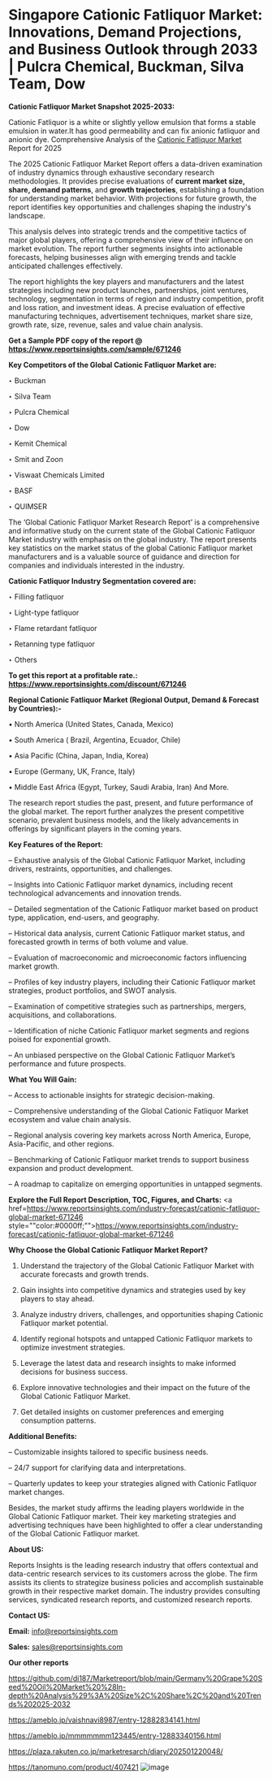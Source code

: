 # Singapore Cationic Fatliquor Market: Innovations, Demand Projections, and Business Outlook through 2033 | Pulcra Chemical, Buckman, Silva Team, Dow

<strong>Cationic Fatliquor Market Snapshot 2025-2033:</strong>

Cationic Fatliquor is a white or slightly yellow emulsion that forms a stable emulsion in water.It has good permeability and can fix anionic fatliquor and anionic dye. Comprehensive Analysis of the <a href=https://www.reportsinsights.com/sample/671246>Cationic Fatliquor Market</a> Report for 2025

The 2025 Cationic Fatliquor Market Report offers a data-driven examination of industry dynamics through exhaustive secondary research methodologies. It provides precise evaluations of <strong>current market size, share, demand patterns</strong>, and <strong>growth trajectories</strong>, establishing a foundation for understanding market behavior. With projections for future growth, the report identifies key opportunities and challenges shaping the industry's landscape.

This analysis delves into strategic trends and the competitive tactics of major global players, offering a comprehensive view of their influence on market evolution. The report further segments insights into actionable forecasts, helping businesses align with emerging trends and tackle anticipated challenges effectively.

The report highlights the key players and manufacturers and the latest strategies including new product launches, partnerships, joint ventures, technology, segmentation in terms of region and industry competition, profit and loss ration, and investment ideas. A precise evaluation of effective manufacturing techniques, advertisement techniques, market share size, growth rate, size, revenue, sales and value chain analysis.

<strong>Get a Sample PDF copy of the report @ <a href=https://www.reportsinsights.com/sample/671246 style=color:#0000ff;>https://www.reportsinsights.com/sample/671246</a></strong>

<strong>Key Competitors of the Global Cationic Fatliquor Market are:</strong>

‣ Buckman

‣ Silva Team

‣ Pulcra Chemical

‣ Dow

‣ Kemit Chemical

‣ Smit and Zoon

‣ Viswaat Chemicals Limited

‣ BASF

‣ QUIMSER

The ‘Global Cationic Fatliquor Market Research Report’ is a comprehensive and informative study on the current state of the Global Cationic Fatliquor Market industry with emphasis on the global industry. The report presents key statistics on the market status of the global Cationic Fatliquor market manufacturers and is a valuable source of guidance and direction for companies and individuals interested in the industry.

<strong>Cationic Fatliquor Industry Segmentation covered are:</strong>

‣ Filling fatliquor

‣ Light-type fatliquor

‣ Flame retardant fatliquor

‣ Retanning type fatliquor

‣ Others

<strong>To get this report at a profitable rate.: <a href=https://www.reportsinsights.com/discount/671246 style=color:#0000ff;>https://www.reportsinsights.com/discount/671246</a></strong>

<strong>Regional Cationic Fatliquor Market (Regional Output, Demand &amp; Forecast by Countries):-</strong>

• North America (United States, Canada, Mexico)

• South America ( Brazil, Argentina, Ecuador, Chile)

• Asia Pacific (China, Japan, India, Korea)

• Europe (Germany, UK, France, Italy)

• Middle East Africa (Egypt, Turkey, Saudi Arabia, Iran) And More.

The research report studies the past, present, and future performance of the global market. The report further analyzes the present competitive scenario, prevalent business models, and the likely advancements in offerings by significant players in the coming years.

<strong>Key Features of the Report:</strong>

– Exhaustive analysis of the Global Cationic Fatliquor Market, including drivers, restraints, opportunities, and challenges.

– Insights into Cationic Fatliquor market dynamics, including recent technological advancements and innovation trends.

– Detailed segmentation of the Cationic Fatliquor market based on product type, application, end-users, and geography.

– Historical data analysis, current Cationic Fatliquor market status, and forecasted growth in terms of both volume and value.

– Evaluation of macroeconomic and microeconomic factors influencing market growth.

– Profiles of key industry players, including their Cationic Fatliquor market strategies, product portfolios, and SWOT analysis.

– Examination of competitive strategies such as partnerships, mergers, acquisitions, and collaborations.

– Identification of niche Cationic Fatliquor market segments and regions poised for exponential growth.

– An unbiased perspective on the Global Cationic Fatliquor Market’s performance and future prospects.

<strong>What You Will Gain:</strong>

– Access to actionable insights for strategic decision-making.

– Comprehensive understanding of the Global Cationic Fatliquor Market ecosystem and value chain analysis.

– Regional analysis covering key markets across North America, Europe, Asia-Pacific, and other regions.

– Benchmarking of Cationic Fatliquor market trends to support business expansion and product development.

– A roadmap to capitalize on emerging opportunities in untapped segments.

<strong>Explore the Full Report Description, TOC, Figures, and Charts:</strong>
<a href=https://www.reportsinsights.com/industry-forecast/cationic-fatliquor-global-market-671246 style=""color:#0000ff;"">https://www.reportsinsights.com/industry-forecast/cationic-fatliquor-global-market-671246</a>

<strong>Why Choose the Global Cationic Fatliquor Market Report?</strong>

1. Understand the trajectory of the Global Cationic Fatliquor Market with accurate forecasts and growth trends.

2. Gain insights into competitive dynamics and strategies used by key players to stay ahead.

3. Analyze industry drivers, challenges, and opportunities shaping Cationic Fatliquor market potential.

4. Identify regional hotspots and untapped Cationic Fatliquor markets to optimize investment strategies.

5. Leverage the latest data and research insights to make informed decisions for business success.

6. Explore innovative technologies and their impact on the future of the Global Cationic Fatliquor Market.

7. Get detailed insights on customer preferences and emerging consumption patterns.

<strong>Additional Benefits:</strong>

– Customizable insights tailored to specific business needs.

– 24/7 support for clarifying data and interpretations.

– Quarterly updates to keep your strategies aligned with Cationic Fatliquor market changes.

Besides, the market study affirms the leading players worldwide in the Global Cationic Fatliquor market. Their key marketing strategies and advertising techniques have been highlighted to offer a clear understanding of the Global Cationic Fatliquor market.

<strong><strong>About US</strong>:</strong>

Reports Insights is the leading research industry that offers contextual and data-centric research services to its customers across the globe. The firm assists its clients to strategize business policies and accomplish sustainable growth in their respective market domain. The industry provides consulting services, syndicated research reports, and customized research reports.

<strong>Contact US:</strong>

<p class=><b>Email:</b> <a href=mailto:info@reportsinsights.com>info@reportsinsights.com</a></p>
<p class=><b>Sales:</b> <a href=mailto:sales@reportsinsights.com>sales@reportsinsights.com</a></p>

<strong>Our other reports</strong>

<a href=https://github.com/di187/Marketreport/blob/main/Germany%20Grape%20Seed%20Oil%20Market%20%28In-depth%20Analysis%29%3A%20Size%2C%20Share%2C%20and%20Trends%202025-2032>https://github.com/di187/Marketreport/blob/main/Germany%20Grape%20Seed%20Oil%20Market%20%28In-depth%20Analysis%29%3A%20Size%2C%20Share%2C%20and%20Trends%202025-2032</a>

<a href=https://ameblo.jp/vaishnavi8987/entry-12882834141.html>https://ameblo.jp/vaishnavi8987/entry-12882834141.html</a>

<a href=https://ameblo.jp/mmmmmmm123445/entry-12883340156.html>https://ameblo.jp/mmmmmmm123445/entry-12883340156.html</a>

<a href=https://plaza.rakuten.co.jp/marketresarch/diary/202501220048/>https://plaza.rakuten.co.jp/marketresarch/diary/202501220048/</a>

<a href=https://tanomuno.com/product/407421>https://tanomuno.com/product/407421</a>
![image](https://github.com/user-attachments/assets/92231a3b-090f-441a-98fa-d1829c739a4e)
